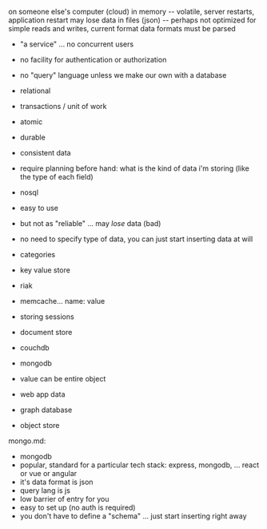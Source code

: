 on someone else's computer (cloud)
in memory -- volatile, server restarts, application restart may lose data
in files (json) -- perhaps not optimized for simple reads and writes, current format data formats must be parsed
* "a service" ... no concurrent users
* no facility for authentication or authorization
* no "query" language unless we make our own
with a database
* relational
* transactions / unit of work
* atomic
* durable
* consistent data
* require planning before hand: what is the kind of data i'm storing (like the type of each field)
* nosql
* easy to use
* but not as "reliable" ... may _lose_ data (bad)
* no need to specify type of data, you can just start inserting data at will

* categories
* key value store
* riak
* memcache... name: value
* storing sessions
* document store
* couchdb
* mongodb
* value can be entire object
* web app data
* graph database
* object store

mongo.md:

* mongodb
* popular, standard for a particular tech stack: express, mongodb, ... react or vue or angular
* it's data format is json
* query lang is js
* low barrier of entry for you
* easy to set up (no auth is required)
* you don't have to define a "schema" ... just start inserting right away


